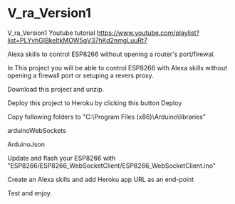 # V_ra_Version1
V_ra_Version1
Youtube tutorial https://www.youtube.com/playlist?list=PLYvhGlBkeltkMOW5gV37hKd2nmgLuuRt7

Alexa skills to control ESP8266 without opening a router's port/firewal.

In This project you will be able to control ESP8266 with Alexa skills without opening a firewall port or setuping a revers proxy.

Download this project and unzip.

Deploy this project to Heroku by clicking this button Deploy

Copy following folders to "C:\Program Files (x86)\Arduino\libraries"

arduinoWebSockets

ArduinoJson

Update and flash your ESP8266 with "ESP8266/ESP8266_WebSocketClient/ESP8266_WebSocketClient.ino"

Create an Alexa skills and add Heroku app URL as an end-point

Test and enjoy.
